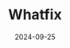 ---  
layout: startup_page  
title: "Whatfix"  
id: "whatfix.com"  
permalink: "/whatfixwhatfix.com09252024/"  
website: "https://whatfix.com/"  
funding_round: "Series E"  
funding_amount: "$125M"  
investors: "Warburg Pincus, SoftBank Vision Fund 2"  
about: "Whatfix is a Digital Adoption Platform (DAP) company that helps businesses improve user experience and employee training through its software. It provides analytics and AI-powered features to enhance decision-making and offers products like Enterprise Insights and Mirror, focusing on simplifying software adoption and improving efficiency."  
markets: "SaaS, Digital Adoption Platforms (DAP), Enterprise Applications, Information Technology, InsurTech, Training, Big Data, Artificial Intelligence & Machine Learning"  
hq: "San Jose, California, United States"  
founded_year: "2013"  
linkedin: "https://www.linkedin.com/company/whatfix"  
twitter: "https://twitter.com/whatfix"  
instagram: ""  
facebook: "https://www.facebook.com/whatfix"  
crunchbase: "https://www.crunchbase.com/organization/whatfix-2"  
pitchbook: "https://pitchbook.com/profiles/company/98050-78"  

date_display: "25-Sep-2024"  
date: "2024-09-25"

# SEO Optimization  
meta_title: "Whatfix - Series E Funding ($125M)"  
meta_description: "Whatfix, Whatfix is a Digital Adoption Platform (DAP) company that helps businesses improve user experience and employee training through its software. It prov..."  
meta_keywords: "Whatfix, SaaS, Digital Adoption Platforms (DAP), Enterprise Applications, Information Technology, InsurTech, Training, Big Data, Artificial Intelligence & Machine Learning, Series E funding"  
canonical_url: "https://startup.projectstartups.com/whatfixwhatfix.com09252024/"  
---